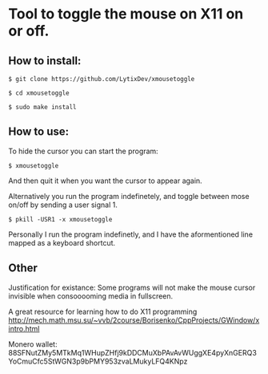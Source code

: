 # Tool to toggle the mouse on X11 on or off.

## How to install:
`$ git clone https://github.com/LytixDev/xmousetoggle`

`$ cd xmousetoggle`

`$ sudo make install`

## How to use:
To hide the cursor you can start the program:

`$ xmousetoggle`

And then quit it when you want the cursor to appear again.

Alternatively you run the program indefinetely, and toggle between mose on/off by sending a user signal 1.

`$ pkill -USR1 -x xmousetoggle`

Personally I run the program indefinetly, and I have the aformentioned line mapped as a keyboard shortcut.


## Other
Justification for existance: Some programs will not make the mouse cursor invisible when consooooming media in fullscreen. 

A great resource for learning how to do X11 programming http://mech.math.msu.su/~vvb/2course/Borisenko/CppProjects/GWindow/xintro.html

Monero wallet:
88SFNutZMy5MTkMq1WHupZHfj9kDDCMuXbPAvAvWUggXE4pyXnGERQ3YoCmuCfc5StWGN3p9bPMY953zvaLMukyLFQ4KNpz
